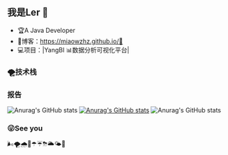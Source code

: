 ## 我是Ler 🐲



- 🏆A Java Developer
- 📝博客：https://miaowzhz.github.io/🤗
- 💻项目：|YangBI 📊数据分析可视化平台|

### 🌪技术栈

### 报告
![Anurag's GitHub stats](https://github-readme-stats.vercel.app/api?username=Miaowzhz&show_icons=true)
[![Anurag's GitHub stats](https://github-readme-stats.vercel.app/api?username=Miaowzhz)](https://github.com/anuraghazra/github-readme-stats)
![Anurag's GitHub stats](https://github-readme-stats.vercel.app/api?username=Miaowzhz&show_icons=true&theme=radical&title_color=ff69b4&text_color=f0f0f0&icon_color=ff69b4&bg_color=gradient:45deg,#ff69b4,#800080&hide_border=true&cache_seconds=3600&locale=cn)

### 😜See you

🌬🌪🌧🌂☂☔⛈🌥🌤🌈
